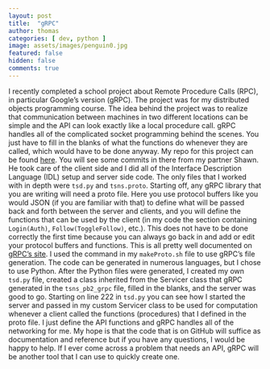 ```yaml
---
layout: post
title:  "gRPC"
author: thomas
categories: [ dev, python ]
image: assets/images/penguin0.jpg
featured: false
hidden: false
comments: true
---
```

I recently completed a school project about Remote Procedure Calls (RPC), in particular Google’s version (gRPC). The project was for my distributed objects programming course. The idea behind the project was to realize that communication between machines in two different locations can be simple and the API can look exactly like a local procedure call. gRPC handles all of the complicated socket programming behind the scenes. You just have to fill in the blanks of what the functions do whenever they are called, which would have to be done anyway. My repo for this project can be found [here](https://github.com/thomasstep/grpcSocialNetwork). You will see some commits in there from my partner Shawn. He took care of the client side and I did all of the Interface Description Language (IDL) setup and server side code. The only files that I worked with in depth were `tsd.py` and `tsns.proto`. Starting off, any gRPC library that you are writing will need a proto file. Here you use protocol buffers like you would JSON (if you are familiar with that) to define what will be passed back and forth between the server and clients, and you will define the functions that can be used by the client (in my code the section containing `Login(Auth)`, `Follow(ToggleFollow)`, etc.). This does not have to be done correctly the first time because you can always go back in and add or edit your protocol buffers and functions. This is all pretty well documented on [gRPC’s site](https://grpc.io/). I used the command in my `makeProto.sh` file to use gRPC’s file generation. The code can be generated in numerous languages, but I chose to use Python. After the Python files were generated, I created my own `tsd.py` file, created a class inherited from the Servicer class that gRPC generated in the `tsns_pb2_grpc` file, filled in the blanks, and the server was good to go. Starting on line 222 in `tsd.py` you can see how I started the server and passed in my custom Servicer class to be used for computation whenever a client called the functions (procedures) that I defined in the proto file. I just define the API functions and gRPC handles all of the networking for me. My hope is that the code that is on GitHub will suffice as documentation and reference but if you have any questions, I would be happy to help. If I ever come across a problem that needs an API, gRPC will be another tool that I can use to quickly create one.
